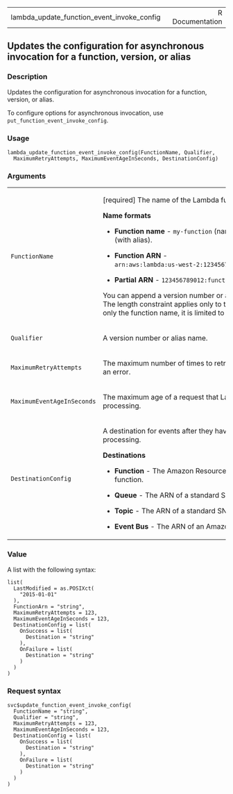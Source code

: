 <table style="width: 100%;">
<tbody>
<tr class="odd">
<td>lambda_update_function_event_invoke_config</td>
<td style="text-align: right;">R Documentation</td>
</tr>
</tbody>
</table>

## Updates the configuration for asynchronous invocation for a function, version, or alias

### Description

Updates the configuration for asynchronous invocation for a function,
version, or alias.

To configure options for asynchronous invocation, use
`put_function_event_invoke_config`.

### Usage

    lambda_update_function_event_invoke_config(FunctionName, Qualifier,
      MaximumRetryAttempts, MaximumEventAgeInSeconds, DestinationConfig)

### Arguments

<table>
<colgroup>
<col style="width: 35%" />
<col style="width: 65%" />
</colgroup>
<tbody>
<tr class="odd">
<td><code
id="lambda_update_function_event_invoke_config_:_FunctionName">FunctionName</code></td>
<td><p>[required] The name of the Lambda function, version, or
alias.</p>
<p><strong>Name formats</strong></p>
<ul>
<li><p><strong>Function name</strong> - <code
style="white-space: pre;">⁠my-function⁠</code> (name-only), <code
style="white-space: pre;">⁠my-function:v1⁠</code> (with alias).</p></li>
<li><p><strong>Function ARN</strong> - <code
style="white-space: pre;">⁠arn:aws:lambda:us-west-2:123456789012:function:my-function⁠</code>.</p></li>
<li><p><strong>Partial ARN</strong> - <code
style="white-space: pre;">⁠123456789012:function:my-function⁠</code>.</p></li>
</ul>
<p>You can append a version number or alias to any of the formats. The
length constraint applies only to the full ARN. If you specify only the
function name, it is limited to 64 characters in length.</p></td>
</tr>
<tr class="even">
<td><code
id="lambda_update_function_event_invoke_config_:_Qualifier">Qualifier</code></td>
<td><p>A version number or alias name.</p></td>
</tr>
<tr class="odd">
<td><code
id="lambda_update_function_event_invoke_config_:_MaximumRetryAttempts">MaximumRetryAttempts</code></td>
<td><p>The maximum number of times to retry when the function returns an
error.</p></td>
</tr>
<tr class="even">
<td><code
id="lambda_update_function_event_invoke_config_:_MaximumEventAgeInSeconds">MaximumEventAgeInSeconds</code></td>
<td><p>The maximum age of a request that Lambda sends to a function for
processing.</p></td>
</tr>
<tr class="odd">
<td><code
id="lambda_update_function_event_invoke_config_:_DestinationConfig">DestinationConfig</code></td>
<td><p>A destination for events after they have been sent to a function
for processing.</p>
<p><strong>Destinations</strong></p>
<ul>
<li><p><strong>Function</strong> - The Amazon Resource Name (ARN) of a
Lambda function.</p></li>
<li><p><strong>Queue</strong> - The ARN of a standard SQS
queue.</p></li>
<li><p><strong>Topic</strong> - The ARN of a standard SNS
topic.</p></li>
<li><p><strong>Event Bus</strong> - The ARN of an Amazon EventBridge
event bus.</p></li>
</ul></td>
</tr>
</tbody>
</table>

### Value

A list with the following syntax:

    list(
      LastModified = as.POSIXct(
        "2015-01-01"
      ),
      FunctionArn = "string",
      MaximumRetryAttempts = 123,
      MaximumEventAgeInSeconds = 123,
      DestinationConfig = list(
        OnSuccess = list(
          Destination = "string"
        ),
        OnFailure = list(
          Destination = "string"
        )
      )
    )

### Request syntax

    svc$update_function_event_invoke_config(
      FunctionName = "string",
      Qualifier = "string",
      MaximumRetryAttempts = 123,
      MaximumEventAgeInSeconds = 123,
      DestinationConfig = list(
        OnSuccess = list(
          Destination = "string"
        ),
        OnFailure = list(
          Destination = "string"
        )
      )
    )
